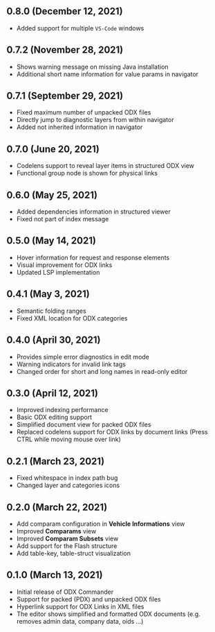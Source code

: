 ## 0.8.0 (December 12, 2021)

- Added support for multiple `VS-Code` windows

## 0.7.2 (November 28, 2021)

- Shows warning message on missing Java installation
- Additional short name information for value params in navigator

## 0.7.1 (September 29, 2021)

- Fixed maximum number of unpacked ODX files 
- Directly jump to diagnostic layers from within navigator
- Added not inherited information in navigator

## 0.7.0 (June 20, 2021)

- Codelens support to reveal layer items in structured ODX view
- Functional group node is shown for physical links

## 0.6.0 (May 25, 2021)

- Added dependencies information in structured viewer
- Fixed not part of index message

## 0.5.0  (May 14, 2021)

- Hover information for request and response elements
- Visual improvement for ODX links
- Updated LSP implementation

## 0.4.1  (May 3, 2021)

- Semantic folding ranges
- Fixed XML location for ODX categories

## 0.4.0  (April 30, 2021)

- Provides simple error diagnostics in edit mode
- Warning indicators for invalid link tags
- Changed order for short and long names in read-only editor

## 0.3.0  (April 12, 2021)

- Improved indexing performance
- Basic ODX editing support
- Simplified document view for packed ODX files
- Replaced codelens support for ODX links by document links (Press CTRL while moving mouse over link)

## 0.2.1  (March 23, 2021)

- Fixed whitespace in index path bug
- Changed layer and categories icons

## 0.2.0  (March 22, 2021)

- Add comparam configuration in **Vehicle Informations** view
- Improved **Comparams** view
- Improved **Comparam Subsets** view
- Add support for the Flash structure
- Add table-key, table-struct visualization

## 0.1.0  (March 13, 2021)

- Initial release of ODX Commander
- Support for packed (PDX) and unpacked ODX files
- Hyperlink support for ODX Links in XML files
- The editor shows simplified and formatted ODX documents (e.g. removes admin data, company data, oids ...)

